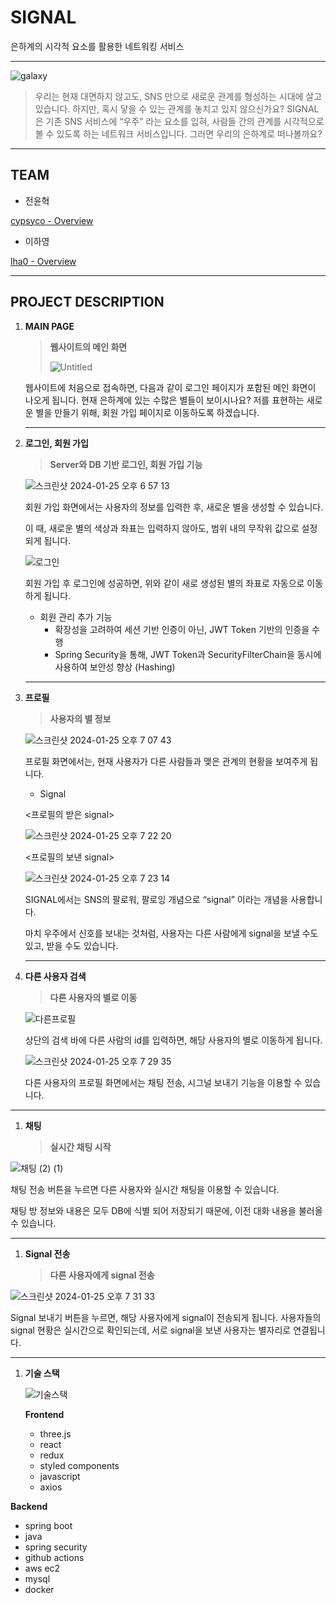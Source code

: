 # SIGNAL

은하계의 시각적 요소를 활용한 네트워킹 서비스

---

<img src="https://github.com/lha0/signal/assets/78598160/a7343a74-b7e6-423b-95ab-9b5d56639c5e" alt="galaxy"/>

> 우리는 현재 대면하지 않고도, SNS 만으로 새로운 관계를 형성하는 시대에 살고 있습니다. 하지만, 혹시 닿을 수 있는 관계를 놓치고 있지 않으신가요? SIGNAL은 기존 SNS 서비스에 “우주” 라는 요소를 입혀, 사람들 간의 관계를 시각적으로 볼 수 있도록 하는 네트워크 서비스입니다. 그러면 우리의 은하계로 떠나볼까요?

---

## TEAM

-   전윤혁

[cypsyco - Overview](https://github.com/cypsyco)

-   이하영

[lha0 - Overview](https://github.com/lha0)

---

## PROJECT DESCRIPTION

1. **MAIN PAGE**

    > **웹사이트의 메인 화면**
    >
    > ![Untitled](https://github.com/lha0/signal/assets/78598160/537f6e3e-50e1-4bfb-93fe-9099f8822ad9)

    웹사이트에 처음으로 접속하면, 다음과 같이 로그인 페이지가 포함된 메인 화면이 나오게 됩니다. 현재 은하계에 있는 수많은 별들이 보이시나요? 저를 표현하는 새로운 별을 만들기 위해, 회원 가입 페이지로 이동하도록 하겠습니다.

    ***

1. **로그인, 회원 가입**

    > **Server와 DB 기반 로그인, 회원 가입 기능**

    ![스크린샷 2024-01-25 오후 6 57 13](https://github.com/lha0/signal/assets/78598160/61770670-11c3-4c69-972c-20fa755c6c5e)

    회원 가입 화면에서는 사용자의 정보를 입력한 후, 새로운 별을 생성할 수 있습니다.

    이 때, 새로운 별의 색상과 좌표는 입력하지 않아도, 범위 내의 무작위 값으로 설정되게 됩니다.

    ![로그인](https://github.com/lha0/signal/assets/78598160/6aaa8095-7c88-490c-8ce3-8753c7a3eab6)

    회원 가입 후 로그인에 성공하면, 위와 같이 새로 생성된 별의 좌표로 자동으로 이동하게 됩니다.

    - 회원 관리 추가 기능
        - 확장성을 고려하여 세션 기반 인증이 아닌, JWT Token 기반의 인증을 수행
        - Spring Security을 통해, JWT Token과 SecurityFilterChain을 동시에 사용하여 보안성 향상 (Hashing)

    ***

1. **프로필**

    > **사용자의 별 정보**

    ![스크린샷 2024-01-25 오후 7 07 43](https://github.com/lha0/signal/assets/78598160/08bb1af9-d874-4444-a67f-e29a922ffd0f)

    프로필 화면에서는, 현재 사용자가 다른 사람들과 맺은 관계의 현황을 보여주게 됩니다.

    - Signal

    <프로필의 받은 signal>

    ![스크린샷 2024-01-25 오후 7 22 20](https://github.com/lha0/signal/assets/78598160/c4cdc6f3-9ffc-458d-a528-d4f92a04529d)

    <프로필의 보낸 signal>

    ![스크린샷 2024-01-25 오후 7 23 14](https://github.com/lha0/signal/assets/78598160/9aadca01-8da7-4f22-96ab-eb1fa14c10b5)

    SIGNAL에서는 SNS의 팔로워, 팔로잉 개념으로 “signal” 이라는 개념을 사용합니다.

    마치 우주에서 신호를 보내는 것처럼, 사용자는 다른 사람에게 signal을 보낼 수도 있고, 받을 수도 있습니다.

    ***

1. **다른 사용자 검색**

    > **다른 사용자의 별로 이동**

    ![다른프로필](https://github.com/lha0/signal/assets/78598160/ec1864f9-351f-414b-ac30-47c6f5a4630a)

    상단의 검색 바에 다른 사람의 id를 입력하면, 해당 사용자의 별로 이동하게 됩니다.

    ![스크린샷 2024-01-25 오후 7 29 35](https://github.com/lha0/signal/assets/78598160/4b8dafec-baff-4f03-80ff-63452c6828fc)

    다른 사용자의 프로필 화면에서는 채팅 전송, 시그널 보내기 기능을 이용할 수 있습니다.

---

1. **채팅**

    > **실시간 채팅 시작**

![채팅 (2) (1)](https://github.com/lha0/signal/assets/78598160/6b56302c-f083-4e8d-8f44-dfa480cb6531)

채팅 전송 버튼을 누르면 다른 사용자와 실시간 채팅을 이용할 수 있습니다.

채팅 방 정보와 내용은 모두 DB에 식별 되어 저장되기 때문에, 이전 대화 내용을 불러올 수 있습니다.

---

1. **Signal 전송**

    > **다른 사용자에게 signal 전송**

![스크린샷 2024-01-25 오후 7 31 33](https://github.com/lha0/signal/assets/78598160/a44df6e5-4d76-42ec-8499-d8da061bae1c)

Signal 보내기 버튼을 누르면, 해당 사용자에게 signal이 전송되게 됩니다. 사용자들의 signal 현황은 실시간으로 확인되는데, 서로 signal을 보낸 사용자는 별자리로 연결됩니다.

---

1. **기술 스택**

    ![기술스택](https://github.com/lha0/signal/assets/78598160/5173ebcc-4bc0-433e-8e5c-f3672701bb2f)

    **Frontend**

    - three.js
    - react
    - redux
    - styled components
    - javascript
    - axios

**Backend**

-   spring boot
-   java
-   spring security
-   github actions
-   aws ec2
-   mysql
-   docker
